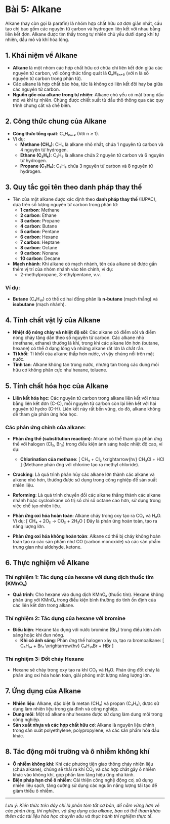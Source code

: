 # Bài 5: Alkane

Alkane (hay còn gọi là parafin) là nhóm hợp chất hữu cơ đơn giản nhất, cấu tạo chỉ bao gồm các nguyên tử carbon và hydrogen liên kết với nhau bằng liên kết đơn. Alkane được tìm thấy trong tự nhiên chủ yếu dưới dạng khí tự nhiên, dầu mỏ và khí hóa lỏng.

## 1. Khái niệm về Alkane
- **Alkane** là một nhóm các hợp chất hữu cơ chứa chỉ liên kết đơn giữa các nguyên tử carbon, với công thức tổng quát là **CₙH₂ₙ₊₂** (với n là số nguyên tử carbon trong phân tử).
- Các alkane là hợp chất bão hòa, tức là không có liên kết đôi hay ba giữa các nguyên tử carbon.
- **Nguồn gốc của alkane trong tự nhiên**: Alkane chủ yếu có mặt trong dầu mỏ và khí tự nhiên. Chúng được chiết xuất từ dầu thô thông qua các quy trình chưng cất và chế biến.

## 2. Công thức chung của Alkane
- **Công thức tổng quát**: CₙH₂ₙ₊₂ (Với n ≥ 1).
- Ví dụ:
  - **Methane (CH₄)**: CH₄ là alkane nhỏ nhất, chứa 1 nguyên tử carbon và 4 nguyên tử hydrogen.
  - **Ethane (C₂H₆)**: C₂H₆ là alkane chứa 2 nguyên tử carbon và 6 nguyên tử hydrogen.
  - **Propane (C₃H₈)**: C₃H₈ chứa 3 nguyên tử carbon và 8 nguyên tử hydrogen.

## 3. Quy tắc gọi tên theo danh pháp thay thế
- Tên của một alkane được xác định theo **danh pháp thay thế** (IUPAC), dựa trên số lượng nguyên tử carbon trong phân tử:
  - **1 carbon**: Methane
  - **2 carbon**: Ethane
  - **3 carbon**: Propane
  - **4 carbon**: Butane
  - **5 carbon**: Pentane
  - **6 carbon**: Hexane
  - **7 carbon**: Heptane
  - **8 carbon**: Octane
  - **9 carbon**: Nonane
  - **10 carbon**: Decane
- **Mạch nhánh**: Khi alkane có mạch nhánh, tên của alkane sẽ được gắn thêm vị trí của nhóm nhánh vào tên chính, ví dụ: 
  - 2-methylpropane, 3-ethylpentane, v.v.
  
### Ví dụ:
- **Butane** (C₄H₁₀) có thể có hai đồng phân là **n-butane** (mạch thẳng) và **isobutane** (mạch nhánh).
  
## 4. Tính chất vật lý của Alkane
- **Nhiệt độ nóng chảy và nhiệt độ sôi**: Các alkane có điểm sôi và điểm nóng chảy tăng dần theo số nguyên tử carbon. Các alkane nhỏ (methane, ethane) thường là khí, trong khi các alkane lớn hơn (butane, hexane) có thể ở dạng lỏng và những alkane rất lớn là chất rắn.
- **Tỉ khối**: Tỉ khối của alkane thấp hơn nước, vì vậy chúng nổi trên mặt nước.
- **Tính tan**: Alkane không tan trong nước, nhưng tan trong các dung môi hữu cơ không phân cực như hexane, toluene.

## 5. Tính chất hóa học của Alkane
- **Liên kết hóa học**: Các nguyên tử carbon trong alkane liên kết với nhau bằng liên kết đơn (C-C), mỗi nguyên tử carbon còn lại liên kết với hai nguyên tử hydro (C-H). Liên kết này rất bền vững, do đó, alkane không dễ tham gia phản ứng hóa học.
  
### Các phản ứng chính của alkane:
- **Phản ứng thế (substitution reaction)**: Alkane có thể tham gia phản ứng thế với halogen (Cl₂, Br₂) trong điều kiện ánh sáng hoặc nhiệt độ cao, ví dụ:
  - **Chlorination của methane**: 
    \[
    CH₄ + Cl₂ \xrightarrow{hv} CH₃Cl + HCl
    \]
    (Methane phản ứng với chlorine tạo ra methyl chloride).
  
- **Cracking**: Là quá trình phân hủy các alkane lớn thành các alkane và alkene nhỏ hơn, thường được sử dụng trong công nghiệp để sản xuất nhiên liệu.
  
- **Reforming**: Là quá trình chuyển đổi các alkane thẳng thành các alkane nhánh hoặc cycloalkane có trị số chỉ số octane cao hơn, sử dụng trong việc chế tạo nhiên liệu.
  
- **Phản ứng oxi hóa hoàn toàn**: Alkane cháy trong oxy tạo ra CO₂ và H₂O. Ví dụ:
  \[
  CH₄ + 2O₂ → CO₂ + 2H₂O
  \]
  Đây là phản ứng hoàn toàn, tạo ra năng lượng lớn.
  
- **Phản ứng oxi hóa không hoàn toàn**: Alkane có thể bị cháy không hoàn toàn tạo ra các sản phẩm như CO (carbon monoxide) và các sản phẩm trung gian như aldehyde, ketone.

## 6. Thực nghiệm về Alkane
### Thí nghiệm 1: Tác dụng của hexane với dung dịch thuốc tím (KMnO₄)
- **Quá trình**: Cho hexane vào dung dịch KMnO₄ (thuốc tím). Hexane không phản ứng với KMnO₄ trong điều kiện bình thường do tính ổn định của các liên kết đơn trong alkane.

### Thí nghiệm 2: Tác dụng của hexane với bromine
- **Điều kiện**: Hexane tác dụng với nước bromine (Br₂) trong điều kiện ánh sáng hoặc khi đun nóng.
  - **Khi có ánh sáng**: Phản ứng thế halogen xảy ra, tạo ra bromoalkane:
    \[
    C₆H₁₄ + Br₂ \xrightarrow{hv} C₆H₁₃Br + HBr
    \]

### Thí nghiệm 3: Đốt cháy Hexane
- Hexane sẽ cháy trong oxy tạo ra khí CO₂ và H₂O. Phản ứng đốt cháy là phản ứng oxi hóa hoàn toàn, giải phóng một lượng năng lượng lớn.

## 7. Ứng dụng của Alkane
- **Nhiên liệu**: Alkane, đặc biệt là metan (CH₄) và propan (C₃H₈), được sử dụng làm nhiên liệu trong gia đình và công nghiệp.
- **Dung môi**: Một số alkane như hexane được sử dụng làm dung môi trong công nghiệp.
- **Sản xuất nhựa và các hợp chất hữu cơ**: Alkane là nguyên liệu chính trong sản xuất polyethylene, polypropylene, và các sản phẩm hóa dầu khác.

## 8. Tác động môi trường và ô nhiễm không khí
- **Ô nhiễm không khí**: Khi các phương tiện giao thông cháy nhiên liệu (chứa alkane), chúng sẽ thải ra khí CO₂ và các hợp chất gây ô nhiễm khác vào không khí, góp phần làm tăng hiệu ứng nhà kính.
- **Biện pháp hạn chế ô nhiễm**: Cải thiện công nghệ động cơ, sử dụng nhiên liệu sạch, tăng cường sử dụng các nguồn năng lượng tái tạo để giảm thiểu ô nhiễm.

---

*Lưu ý: Kiến thức trên đây chỉ là phần tóm tắt cơ bản, để nắm vững hơn về các phản ứng, thí nghiệm, và ứng dụng của alkane, bạn có thể tham khảo thêm các tài liệu hóa học chuyên sâu và thực hành thí nghiệm thực tế.*